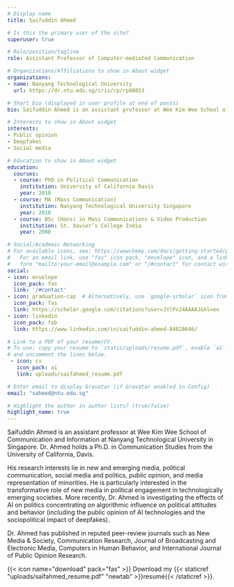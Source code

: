 ```yaml
---
# Display name
title: Saifuddin Ahmed

# Is this the primary user of the site?
superuser: true

# Role/position/tagline
role: Assistant Professor of Computer-mediated Communication

# Organizations/Affiliations to show in About widget
organizations:
- name: Nanyang Technological University
  url: https://dr.ntu.edu.sg/cris/rp/rp00853

# Short bio (displayed in user profile at end of posts)
bio: Saifuddin Ahmed is an assistant professor at Wee Kim Wee School of Communication and Information at Nanyang Technological University in Singapore. 

# Interests to show in About widget
interests:
- Public opinion
- Deepfakes
- Social media

# Education to show in About widget
education:
  courses:
  - course: PhD in Political Communication
    institution: University of California Davis
    year: 2018
  - course: MA (Mass Communication)
    institution: Nanyang Technological University Singapore
    year: 2010
  - course: BSc (Hons) in Mass Communications & Video Production 
    institution: St. Xavier’s College India
    year: 2008

# Social/Academic Networking
# For available icons, see: https://wowchemy.com/docs/getting-started/page-builder/#icons
#   For an email link, use "fas" icon pack, "envelope" icon, and a link in the
#   form "mailto:your-email@example.com" or "/#contact" for contact widget.
social:
- icon: envelope
  icon_pack: fas
  link: '/#contact'
- icon: graduation-cap  # Alternatively, use `google-scholar` icon from `ai` icon pack
  icon_pack: fas
  link: https://scholar.google.com/citations?user=JYlPxJ4AAAAJ&hl=en
- icon: linkedin
  icon_pack: fab
  link: https://www.linkedin.com/in/saifuddin-ahmed-84828646/

# Link to a PDF of your resume/CV.
# To use: copy your resume to `static/uploads/resume.pdf`, enable `ai` icons in `params.toml`, 
# and uncomment the lines below.
 - icon: cv
   icon_pack: ai
   link: uploads/saifahmed_resume.pdf

# Enter email to display Gravatar (if Gravatar enabled in Config)
email: "sahmed@ntu.edu.sg"

# Highlight the author in author lists? (true/false)
highlight_name: true
---
```


Saifuddin Ahmed is an assistant professor at Wee Kim Wee School of Communication and Information at Nanyang Technological University in Singapore. Dr. Ahmed holds a Ph.D. in Communication Studies from the University of California, Davis.

His research interests lie in new and emerging media, political communication, social media and politics, public opinion, and media representation of minorities. He is particularly interested in the transformative role of new media in political engagement in technologically emerging societies. More recently, Dr. Ahmed is investigating the effects of AI on politics concentrating on algorithmic influence on political attitudes and behavior (including the public opinion of AI technologies and the sociopolitical impact of deepfakes).

Dr. Ahmed has published in reputed peer-review journals such as New Media & Society, Communication Research, Journal of Broadcasting and Electronic Media, Computers in Human Behavior, and International Journal of Public Opinion Research.

{{< icon name="download" pack="fas" >}} Download my {{< staticref "uploads/saifahmed_resume.pdf" "newtab" >}}resumé{{< /staticref >}}.
